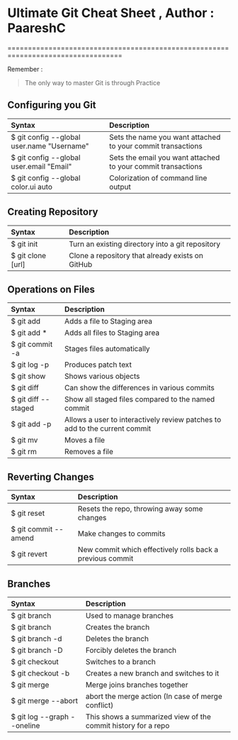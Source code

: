 # Ultimate Git Cheat Sheet , Author : PaareshC 
==================================================================================

Remember :
> The only way to master Git is through Practice   

## Configuring you Git 

| Syntax | Description |                        
| :--- | :--- |                                                                                
| $ git config --global user.name "Username" | Sets the name you want attached to your commit transactions |          
| $ git config --global user.email "Email" | Sets the email you want attached to your commit transactions |             
| $ git config --global color.ui auto | Colorization of command line output |                                 

	
 ## Creating Repository

| Syntax | Description |                        
| :--- | :--- |                                                                                
| $ git init | Turn an existing directory into a git repository |          
| $ git clone [url] | Clone a repository that already exists on GitHub |             


 ## Operations on Files

| Syntax | Description |                        
| :--- | :--- |                                                                                
| $ git add <filename> | Adds a file to Staging area |          
| $ git add * | Adds all files to Staging area | 
| $ git commit -a | Stages files automatically |
| $ git log -p | Produces patch text |
| $ git show | Shows various objects |
| $ git diff | Can show the differences in various commits |
| $ git diff --staged | Show all staged files compared to the named commit |
| $ git add -p | Allows a user to interactively review patches to add to the current commit |
| $ git mv | Moves a file |
| $ git rm | Removes a file |
	

## Reverting Changes 

| Syntax | Description |                        
| :--- | :--- |                                                                                
| $ git reset | Resets the repo, throwing away some changes |          
| $ git commit --amend |  Make changes to commits |             
| $ git revert  | New commit which effectively rolls back a previous commit |


 ## Branches

| Syntax | Description |                        
| :--- | :--- |                                                                                
| $ git branch | Used to manage branches |          
| $ git branch <name> | Creates the branch | 
| $ git branch -d <name> | Deletes the branch |
| $ git branch -D <name> | Forcibly deletes the branch |
| $ git checkout <branch> | Switches to a branch |
| $ git checkout -b <branch> | Creates a new branch and switches to it |
| $ git merge <branch> | Merge joins branches together |
| $ git merge --abort | abort the merge action (In case of merge conflict) |
| $ git log --graph --oneline | This shows a summarized view of the commit history for a repo |
